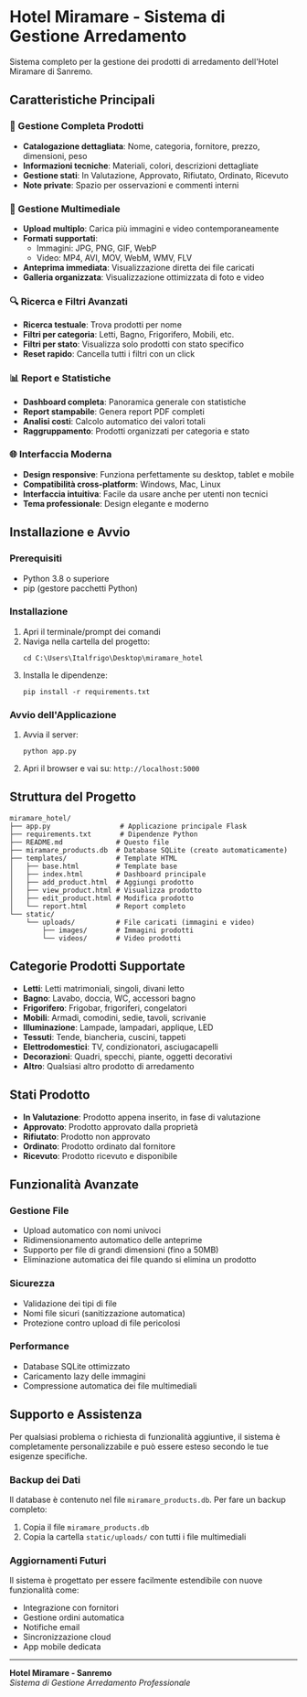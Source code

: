 # Hotel Miramare - Sistema di Gestione Arredamento

Sistema completo per la gestione dei prodotti di arredamento dell'Hotel Miramare di Sanremo.

## Caratteristiche Principali

### 🏨 Gestione Completa Prodotti
- **Catalogazione dettagliata**: Nome, categoria, fornitore, prezzo, dimensioni, peso
- **Informazioni tecniche**: Materiali, colori, descrizioni dettagliate
- **Gestione stati**: In Valutazione, Approvato, Rifiutato, Ordinato, Ricevuto
- **Note private**: Spazio per osservazioni e commenti interni

### 📸 Gestione Multimediale
- **Upload multiplo**: Carica più immagini e video contemporaneamente
- **Formati supportati**: 
  - Immagini: JPG, PNG, GIF, WebP
  - Video: MP4, AVI, MOV, WebM, WMV, FLV
- **Anteprima immediata**: Visualizzazione diretta dei file caricati
- **Galleria organizzata**: Visualizzazione ottimizzata di foto e video

### 🔍 Ricerca e Filtri Avanzati
- **Ricerca testuale**: Trova prodotti per nome
- **Filtri per categoria**: Letti, Bagno, Frigorifero, Mobili, etc.
- **Filtri per stato**: Visualizza solo prodotti con stato specifico
- **Reset rapido**: Cancella tutti i filtri con un click

### 📊 Report e Statistiche
- **Dashboard completa**: Panoramica generale con statistiche
- **Report stampabile**: Genera report PDF completi
- **Analisi costi**: Calcolo automatico dei valori totali
- **Raggruppamento**: Prodotti organizzati per categoria e stato

### 🌐 Interfaccia Moderna
- **Design responsive**: Funziona perfettamente su desktop, tablet e mobile
- **Compatibilità cross-platform**: Windows, Mac, Linux
- **Interfaccia intuitiva**: Facile da usare anche per utenti non tecnici
- **Tema professionale**: Design elegante e moderno

## Installazione e Avvio

### Prerequisiti
- Python 3.8 o superiore
- pip (gestore pacchetti Python)

### Installazione
1. Apri il terminale/prompt dei comandi
2. Naviga nella cartella del progetto:
   ```
   cd C:\Users\Italfrigo\Desktop\miramare_hotel
   ```
3. Installa le dipendenze:
   ```
   pip install -r requirements.txt
   ```

### Avvio dell'Applicazione
1. Avvia il server:
   ```
   python app.py
   ```
2. Apri il browser e vai su: `http://localhost:5000`

## Struttura del Progetto

```
miramare_hotel/
├── app.py                 # Applicazione principale Flask
├── requirements.txt       # Dipendenze Python
├── README.md             # Questo file
├── miramare_products.db  # Database SQLite (creato automaticamente)
├── templates/            # Template HTML
│   ├── base.html         # Template base
│   ├── index.html        # Dashboard principale
│   ├── add_product.html  # Aggiungi prodotto
│   ├── view_product.html # Visualizza prodotto
│   ├── edit_product.html # Modifica prodotto
│   └── report.html       # Report completo
└── static/
    └── uploads/          # File caricati (immagini e video)
        ├── images/       # Immagini prodotti
        └── videos/       # Video prodotti
```

## Categorie Prodotti Supportate

- **Letti**: Letti matrimoniali, singoli, divani letto
- **Bagno**: Lavabo, doccia, WC, accessori bagno
- **Frigorifero**: Frigobar, frigoriferi, congelatori
- **Mobili**: Armadi, comodini, sedie, tavoli, scrivanie
- **Illuminazione**: Lampade, lampadari, applique, LED
- **Tessuti**: Tende, biancheria, cuscini, tappeti
- **Elettrodomestici**: TV, condizionatori, asciugacapelli
- **Decorazioni**: Quadri, specchi, piante, oggetti decorativi
- **Altro**: Qualsiasi altro prodotto di arredamento

## Stati Prodotto

- **In Valutazione**: Prodotto appena inserito, in fase di valutazione
- **Approvato**: Prodotto approvato dalla proprietà
- **Rifiutato**: Prodotto non approvato
- **Ordinato**: Prodotto ordinato dal fornitore
- **Ricevuto**: Prodotto ricevuto e disponibile

## Funzionalità Avanzate

### Gestione File
- Upload automatico con nomi univoci
- Ridimensionamento automatico delle anteprime
- Supporto per file di grandi dimensioni (fino a 50MB)
- Eliminazione automatica dei file quando si elimina un prodotto

### Sicurezza
- Validazione dei tipi di file
- Nomi file sicuri (sanitizzazione automatica)
- Protezione contro upload di file pericolosi

### Performance
- Database SQLite ottimizzato
- Caricamento lazy delle immagini
- Compressione automatica dei file multimediali

## Supporto e Assistenza

Per qualsiasi problema o richiesta di funzionalità aggiuntive, il sistema è completamente personalizzabile e può essere esteso secondo le tue esigenze specifiche.

### Backup dei Dati
Il database è contenuto nel file `miramare_products.db`. Per fare un backup completo:
1. Copia il file `miramare_products.db`
2. Copia la cartella `static/uploads/` con tutti i file multimediali

### Aggiornamenti Futuri
Il sistema è progettato per essere facilmente estendibile con nuove funzionalità come:
- Integrazione con fornitori
- Gestione ordini automatica
- Notifiche email
- Sincronizzazione cloud
- App mobile dedicata

---

**Hotel Miramare - Sanremo**  
*Sistema di Gestione Arredamento Professionale*
